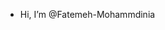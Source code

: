 - Hi, I’m @Fatemeh-Mohammdinia
<!---
Fatemeh-Mohammdinia/Fatemeh-Mohammdinia is a ✨ special ✨ repository because its `README.md` (this file) appears on your GitHub profile.
You can click the Preview link to take a look at your changes.
--->
